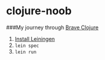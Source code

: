 # clojure-noob

###My journey through [Brave Clojure](http://www.braveclojure.com/)

1. [Install Leiningen](http://leiningen.org/#install)
2. `lein spec`
3. `lein run`